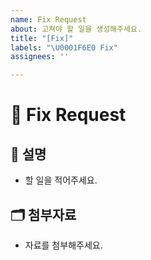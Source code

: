 ```yaml
---
name: Fix Request
about: 고쳐야 할 일을 생성해주세요.
title: "[Fix]"
labels: "\U0001F6E0️ Fix"
assignees: ''

---
```


# 🧰 Fix Request

## 📝 설명

- 할 일을 적어주세요.

## 🗂️ 첨부자료

- 자료를 첨부해주세요.
